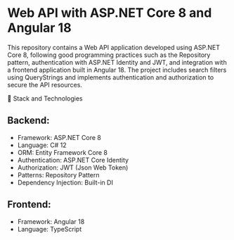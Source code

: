 # Web API with ASP.NET Core 8 and Angular 18

This repository contains a Web API application developed using ASP.NET Core 8, following good programming practices such as the Repository pattern, authentication with ASP.NET Identity and JWT, and integration with a frontend application built in Angular 18. The project includes search filters using QueryStrings and implements authentication and authorization to secure the API resources.

🔧 Stack and Technologies
## Backend:
* Framework: ASP.NET Core 8
* Language: C# 12
* ORM: Entity Framework Core 8
* Authentication: ASP.NET Core Identity
* Authorization: JWT (Json Web Token)
* Patterns: Repository Pattern
* Dependency Injection: Built-in DI

## Frontend:
* Framework: Angular 18
* Language: TypeScript

